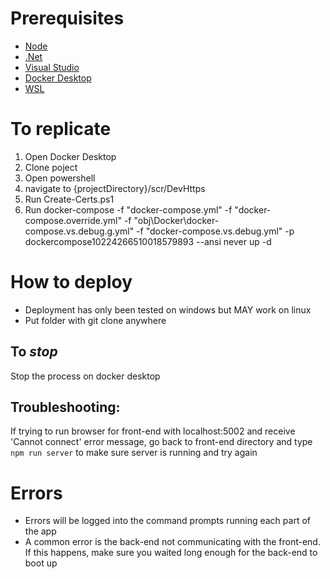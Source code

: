 # Prerequisites
- [Node](https://nodejs.org/en/download/current/)
- [.Net](https://dotnet.microsoft.com/en-us/download/dotnet/6.0)
- [Visual Studio](https://visualstudio.microsoft.com/vs/community/)
- [Docker Desktop](https://www.docker.com/products/docker-desktop/)
- [WSL](https://learn.microsoft.com/en-us/windows/wsl/install)

# To replicate
1. Open Docker Desktop
2. Clone poject
3. Open powershell
4. navigate to {projectDirectory}/scr/DevHttps
5. Run Create-Certs.ps1
6. Run docker-compose  -f "docker-compose.yml" -f "docker-compose.override.yml" -f "obj\Docker\docker-compose.vs.debug.g.yml" -f "docker-compose.vs.debug.yml" -p dockercompose10224266510018579893 --ansi never up -d

# How to deploy
- Deployment has only been tested on windows but MAY work on linux
- Put folder with git clone anywhere

## To _stop_
Stop the process on docker desktop

## Troubleshooting:
 If trying to run browser for front-end with localhost:5002 and receive 'Cannot connect' error message, go back to front-end directory and type ```npm run server``` to make sure server is running and try again

# Errors 
- Errors will be logged into the command prompts running each part of the app
- A common error is the back-end not communicating with the front-end. If this happens, make sure you waited long enough for the back-end to boot up

